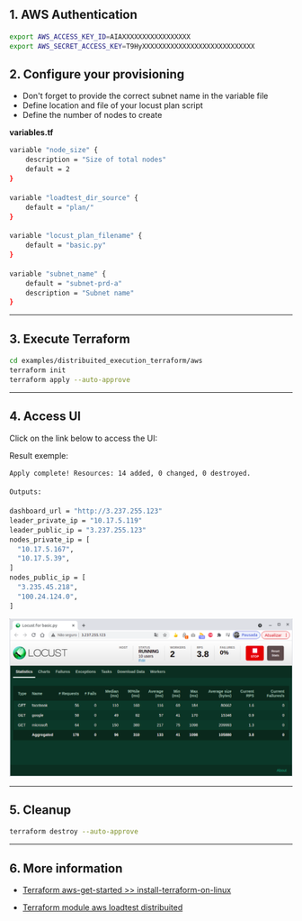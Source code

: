 
## 1. AWS Authentication

```bash
export AWS_ACCESS_KEY_ID=AIAXXXXXXXXXXXXXXXXX
export AWS_SECRET_ACCESS_KEY=T9HyXXXXXXXXXXXXXXXXXXXXXXXXXXXX
```

## 2. Configure your provisioning

- Don't forget to provide the correct subnet name in the variable file
- Define location and file of your locust plan script
- Define the number of nodes to create

**variables.tf**

```bash
variable "node_size" {
    description = "Size of total nodes"
    default = 2
}

variable "loadtest_dir_source" {
    default = "plan/"
}

variable "locust_plan_filename" {
    default = "basic.py"
}

variable "subnet_name" {
    default = "subnet-prd-a"
    description = "Subnet name"
}

```



---

## 3. Execute Terraform

```bash
cd examples/distribuited_execution_terraform/aws
terraform init
terraform apply --auto-approve
```

---

## 4. Access UI

Click on the link below to access the UI:

Result exemple:

```bash
Apply complete! Resources: 14 added, 0 changed, 0 destroyed.

Outputs:

dashboard_url = "http://3.237.255.123"
leader_private_ip = "10.17.5.119"
leader_public_ip = "3.237.255.123"
nodes_private_ip = [
  "10.17.5.167",
  "10.17.5.39",
]
nodes_public_ip = [
  "3.235.45.218",
  "100.24.124.0",
]
```

![locust-home](https://github.com/marcosborges/terraform-aws-loadtest-distribuited/raw/v0.4.0/assets/locust-home.png)

---

## 5. Cleanup

```bash
terraform destroy --auto-approve
```

---

## 6. More information

- [Terraform aws-get-started >> install-terraform-on-linux](https://learn.hashicorp.com/tutorials/terraform/install-cli?in=terraform/aws-get-started#install-terraform-on-linux)

- [Terraform module aws loadtest distribuited](https://registry.terraform.io/modules/marcosborges/loadtest-distribuited/aws/latest)